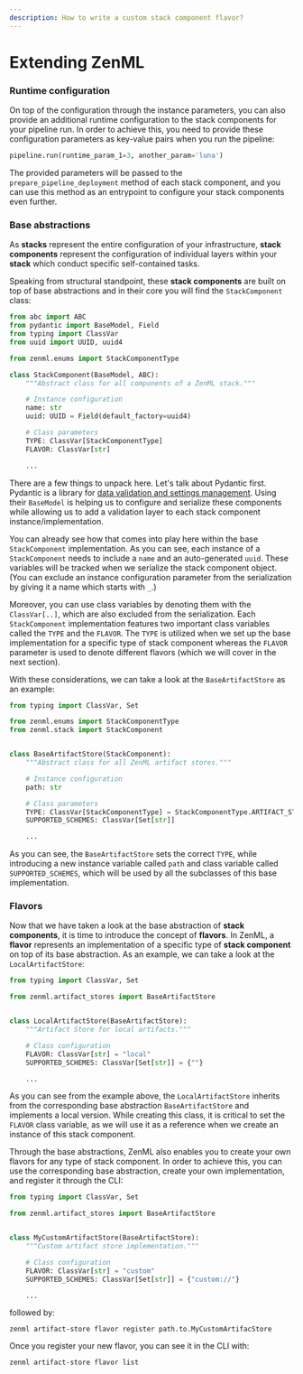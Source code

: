 ```yaml
---
description: How to write a custom stack component flavor?
---
```


# Extending ZenML

### Runtime configuration

On top of the configuration through the instance parameters, you can also provide an additional runtime configuration to the stack components for your pipeline run. In order to achieve this, you need to provide these configuration parameters as key-value pairs when you run the pipeline:

```python
pipeline.run(runtime_param_1=3, another_param='luna')
```

The provided parameters will be passed to the `prepare_pipeline_deployment` method of each stack component, and you can use this method as an entrypoint to configure your stack components even further.


### Base abstractions

As **stacks** represent the entire configuration of your infrastructure, **stack components** represent the configuration of individual layers within your **stack** which conduct specific self-contained tasks.

Speaking from structural standpoint, these **stack components** are built on top of base abstractions and in their core you will find the `StackComponent` class:

```python
from abc import ABC
from pydantic import BaseModel, Field
from typing import ClassVar
from uuid import UUID, uuid4

from zenml.enums import StackComponentType

class StackComponent(BaseModel, ABC):
    """Abstract class for all components of a ZenML stack."""

    # Instance configuration
    name: str
    uuid: UUID = Field(default_factory=uuid4)

    # Class parameters
    TYPE: ClassVar[StackComponentType]
    FLAVOR: ClassVar[str]

    ...
```

There are a few things to unpack here. Let's talk about Pydantic first. Pydantic is a library for [data validation and settings management](https://pydantic-docs.helpmanual.io/). Using their `BaseModel` is helping us to configure and serialize these components while allowing us to add a validation layer to each stack component instance/implementation.

You can already see how that comes into play here within the base `StackComponent` implementation. As you can see, each instance of a `StackComponent` needs to include a `name` and an auto-generated `uuid`. These variables will be tracked when we serialize the stack component object. (You can exclude an instance configuration parameter from the serialization by giving it a name which starts with `_`.)

Moreover, you can use class variables by denoting them with the `ClassVar[..]`, which are also excluded from the serialization. Each `StackComponent` implementation features two important class variables called the `TYPE` and the `FLAVOR`. The `TYPE` is utilized when we set up the base implementation for a specific type of stack component whereas the `FLAVOR` parameter is used to denote different flavors (which we will cover in the next section).

With these considerations, we can take a look at the `BaseArtifactStore` as an example:

```python
from typing import ClassVar, Set

from zenml.enums import StackComponentType
from zenml.stack import StackComponent


class BaseArtifactStore(StackComponent):
    """Abstract class for all ZenML artifact stores."""

    # Instance configuration
    path: str

    # Class parameters
    TYPE: ClassVar[StackComponentType] = StackComponentType.ARTIFACT_STORE
    SUPPORTED_SCHEMES: ClassVar[Set[str]]

    ...
```

As you can see, the `BaseArtifactStore` sets the correct `TYPE`, while introducing a new instance variable called `path` and class variable called `SUPPORTED_SCHEMES`, which will be used by all the subclasses of this base implementation.


### Flavors

Now that we have taken a look at the base abstraction of **stack components**, it is time to introduce the concept of **flavors**. In ZenML, a **flavor** represents an implementation of a specific type of **stack component** on top of its base abstraction. As an example, we can take a look at the `LocalArtifactStore`:

```python
from typing import ClassVar, Set

from zenml.artifact_stores import BaseArtifactStore


class LocalArtifactStore(BaseArtifactStore):
    """Artifact Store for local artifacts."""

    # Class configuration
    FLAVOR: ClassVar[str] = "local"
    SUPPORTED_SCHEMES: ClassVar[Set[str]] = {""}

    ...
```

As you can see from the example above, the `LocalArtifactStore` inherits from the corresponding base abstraction `BaseArtifactStore` and implements a local version. While creating this class, it is critical to set the `FLAVOR` class variable, as we will use it as a reference when we create an instance of this stack component.

Through the base abstractions, ZenML also enables you to create your own flavors for any type of stack component. In order to achieve this, you can use the corresponding base abstraction, create your own implementation, and register it through the CLI:

```python
from typing import ClassVar, Set

from zenml.artifact_stores import BaseArtifactStore


class MyCustomArtifactStore(BaseArtifactStore):
    """Custom artifact store implementation."""

    # Class configuration
    FLAVOR: ClassVar[str] = "custom"
    SUPPORTED_SCHEMES: ClassVar[Set[str]] = {"custom://"}

    ...
```

followed by:

```shell
zenml artifact-store flavor register path.to.MyCustomArtifacStore
```

Once you register your new flavor, you can see it in the CLI with:

```shell
zenml artifact-store flavor list
```